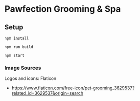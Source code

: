 # Pawfection Grooming & Spa

## Setup

`npm install`

`npm run build`

`npm start`

### Image Sources

Logos and icons: Flaticon
- https://www.flaticon.com/free-icon/pet-grooming_3629537?related_id=3629537&origin=search

